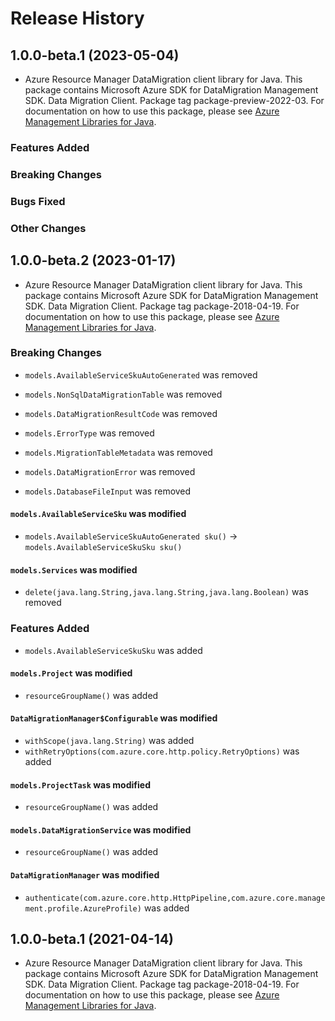 # Release History

## 1.0.0-beta.1 (2023-05-04)

- Azure Resource Manager DataMigration client library for Java. This package contains Microsoft Azure SDK for DataMigration Management SDK. Data Migration Client. Package tag package-preview-2022-03. For documentation on how to use this package, please see [Azure Management Libraries for Java](https://aka.ms/azsdk/java/mgmt).

### Features Added

### Breaking Changes

### Bugs Fixed

### Other Changes

## 1.0.0-beta.2 (2023-01-17)

- Azure Resource Manager DataMigration client library for Java. This package contains Microsoft Azure SDK for DataMigration Management SDK. Data Migration Client. Package tag package-2018-04-19. For documentation on how to use this package, please see [Azure Management Libraries for Java](https://aka.ms/azsdk/java/mgmt).

### Breaking Changes

* `models.AvailableServiceSkuAutoGenerated` was removed

* `models.NonSqlDataMigrationTable` was removed

* `models.DataMigrationResultCode` was removed

* `models.ErrorType` was removed

* `models.MigrationTableMetadata` was removed

* `models.DataMigrationError` was removed

* `models.DatabaseFileInput` was removed

#### `models.AvailableServiceSku` was modified

* `models.AvailableServiceSkuAutoGenerated sku()` -> `models.AvailableServiceSkuSku sku()`

#### `models.Services` was modified

* `delete(java.lang.String,java.lang.String,java.lang.Boolean)` was removed

### Features Added

* `models.AvailableServiceSkuSku` was added

#### `models.Project` was modified

* `resourceGroupName()` was added

#### `DataMigrationManager$Configurable` was modified

* `withScope(java.lang.String)` was added
* `withRetryOptions(com.azure.core.http.policy.RetryOptions)` was added

#### `models.ProjectTask` was modified

* `resourceGroupName()` was added

#### `models.DataMigrationService` was modified

* `resourceGroupName()` was added

#### `DataMigrationManager` was modified

* `authenticate(com.azure.core.http.HttpPipeline,com.azure.core.management.profile.AzureProfile)` was added

## 1.0.0-beta.1 (2021-04-14)

- Azure Resource Manager DataMigration client library for Java. This package contains Microsoft Azure SDK for DataMigration Management SDK. Data Migration Client. Package tag package-2018-04-19. For documentation on how to use this package, please see [Azure Management Libraries for Java](https://aka.ms/azsdk/java/mgmt).
